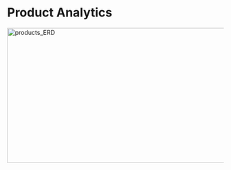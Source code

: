 # Product Analytics
<img width="804" height="315" alt="products_ERD" src="https://github.com/user-attachments/assets/3ff2d65f-1726-4beb-9b51-26e11e1a3aba" />
